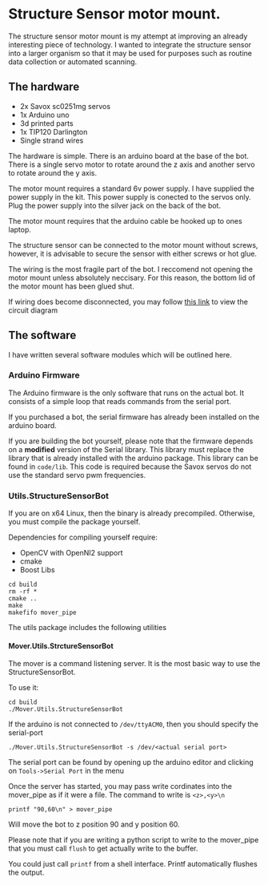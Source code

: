 # Structure Sensor motor mount.

The structure sensor motor mount is my attempt at improving an already interesting piece of technology. I wanted to integrate the structure sensor into a larger organism so that it may be used for purposes such as routine data collection or automated scanning.

## The hardware

- 2x Savox sc0251mg servos
- 1x Arduino uno
- 3d printed parts
- 1x TIP120 Darlington
- Single strand wires

The hardware is simple. There is an arduino board at the base of the bot. There is a single servo motor to rotate around the z axis and another servo to rotate around the y axis.

The motor mount requires a standard 6v power supply. I have supplied the power supply in the kit. This power supply is conected to the servos only. Plug the power supply into the silver jack on the back of the bot.

The motor mount requires that the arduino cable be hooked up to ones laptop. 

The structure sensor can be connected to the motor mount without screws, however, it is advisable to secure the sensor with either screws or hot glue.

The wiring is the most fragile part of the bot. I reccomend not opening the motor mount unless absolutely neccisary. For this reason, the bottom lid of the motor mount has been glued shut. 

If wiring does become disconnected, you may follow [this link](https://imgur.com/a/aAUPn) to view the circuit diagram

## The software

I have written several software modules which will be outlined here.

### Arduino Firmware

The Arduino firmware is the only software that runs on the actual bot. It consists of a simple loop that reads commands from the serial port. 

If you purchased a bot, the serial firmware has already been installed on the arduino board.

If you are building the bot yourself, please note that the firmware depends on a **modified** version of the Serial library. This library must replace the library that is already installed with the arduino package. This library can be found in `code/lib`. This code is required because the Savox servos do not use the standard servo pwm frequencies.


### Utils.StructureSensorBot

If you are on x64 Linux, then the binary is already precompiled.
Otherwise, you must compile the package yourself.

Dependencies for compiling yourself require:
- OpenCV with OpenNI2 support
- cmake
- Boost Libs


```
cd build
rm -rf *
cmake ..
make
makefifo mover_pipe
```

The utils package includes the following utilities

#### Mover.Utils.StrctureSensorBot

The mover is a command listening server. It is the most basic way to use the StructureSensorBot.


To use it:

```
cd build
./Mover.Utils.StructureSensorBot
```

If the arduino is not connected to `/dev/ttyACM0`, then you should specify the serial-port 

```
./Mover.Utils.StructureSensorBot -s /dev/<actual serial port>
```
The serial port can be found by opening up the arduino editor and clicking on `Tools->Serial Port` in the menu

Once the server has started, you may pass write cordinates into the mover_pipe as if it were a file. The command to write is `<z>,<y>\n`


```
printf "90,60\n" > mover_pipe 
```

Will move the bot to z position 90 and y position 60.

Please note that if you are writing a python script to write to the mover_pipe that you must call `flush` to get actually write to the buffer.

You could just call `printf` from a shell interface. Printf automatically flushes the output.

